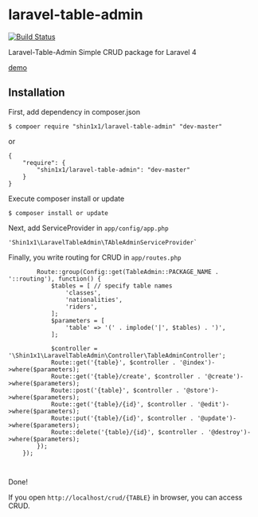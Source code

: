laravel-table-admin
===================

[![Build Status](https://travis-ci.org/shin1x1/laravel-table-admin.svg?branch=master)](https://travis-ci.org/shin1x1/laravel-table-admin)

Laravel-Table-Admin Simple CRUD package for Laravel 4

[demo](http://laravel-table-admin.herokuapp.com/crud/classes)

## Installation

First, add dependency in composer.json

```
$ compoer require "shin1x1/laravel-table-admin" "dev-master"
```

or

```
{
    "require": {
        "shin1x1/laravel-table-admin": "dev-master"
    }
}
```

Execute composer install or update

```
$ composer install or update
```

Next, add ServiceProvider in `app/config/app.php`

```
'Shin1x1\LaravelTableAdmin\TAbleAdminServiceProvider`
```

Finally, you write routing for CRUD in `app/routes.php`

```
        Route::group(Config::get(TableAdmin::PACKAGE_NAME . '::routing'), function() {
            $tables = [ // specify table names
                'classes',
                'nationalities',
                'riders',
            ];
            $parameters = [
                'table' => '(' . implode('|', $tables) . ')',
            ];

            $controller = '\Shin1x1\LaravelTableAdmin\Controller\TableAdminController';
            Route::get('{table}', $controller . '@index')->where($parameters);
            Route::get('{table}/create', $controller . '@create')->where($parameters);
            Route::post('{table}', $controller . '@store')->where($parameters);
            Route::get('{table}/{id}', $controller . '@edit')->where($parameters);
            Route::put('{table}/{id}', $controller . '@update')->where($parameters);
            Route::delete('{table}/{id}', $controller . '@destroy')->where($parameters);
        });
    });



```

Done!

If you open `http://localhost/crud/{TABLE}` in browser, you can access CRUD.
